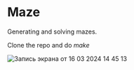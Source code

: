 # Maze
Generating and solving mazes.

Clone the repo and do *make*

![Запись экрана от 16 03 2024 14 45 13](https://github.com/asudie/Maze/assets/80539245/4f2daeaa-868e-40c3-a0ca-d1b9186b7faa)
